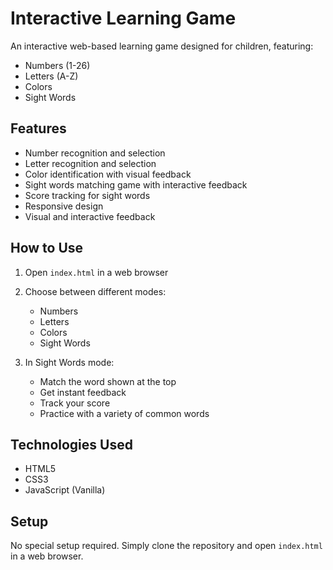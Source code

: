 # Interactive Learning Game

An interactive web-based learning game designed for children, featuring:

- Numbers (1-26)
- Letters (A-Z)
- Colors
- Sight Words

## Features

- Number recognition and selection
- Letter recognition and selection
- Color identification with visual feedback
- Sight words matching game with interactive feedback
- Score tracking for sight words
- Responsive design
- Visual and interactive feedback

## How to Use

1. Open `index.html` in a web browser
2. Choose between different modes:
   - Numbers
   - Letters
   - Colors
   - Sight Words

3. In Sight Words mode:
   - Match the word shown at the top
   - Get instant feedback
   - Track your score
   - Practice with a variety of common words

## Technologies Used

- HTML5
- CSS3
- JavaScript (Vanilla)

## Setup

No special setup required. Simply clone the repository and open `index.html` in a web browser. 